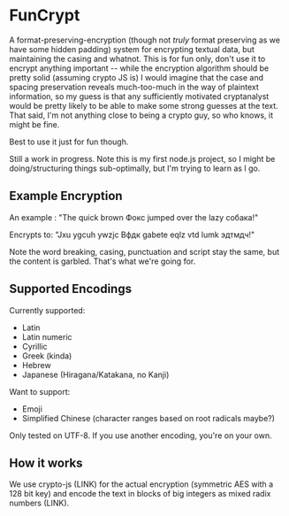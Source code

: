 ﻿# FunCrypt

A format-preserving-encryption (though not _truly_ format preserving as we have some hidden padding) system for encrypting 
textual data, but maintaining the casing and whatnot.  This is for fun only, don't use it to encrypt anything important --
while the encryption algorithm should be pretty solid (assuming crypto JS is) I would imagine that the case and spacing
preservation reveals much-too-much in the way of plaintext information, so my guess is that any sufficiently motivated
cryptanalyst would be pretty likely to be able to make some strong guesses at the text.  That said, I'm not anything close
to being a crypto guy, so who knows, it might be fine.

Best to use it just for fun though.

Still a work in progress.  Note this is my first node.js project, so I might be doing/structuring things sub-optimally, but
I'm trying to learn as I go.

## Example Encryption
An example :
"The quick brown Фокс jumped over the lazy собака!"

Encrypts to:
"Jxu ygcuh ywzjc Вфдк gabete eqlz vtd lumk эдтмдч!"

Note the word breaking, casing, punctuation and script stay the same, but the content is garbled.  That's what we're going 
for.

## Supported Encodings

Currently supported:
* Latin
* Latin numeric
* Cyrillic
* Greek (kinda)
* Hebrew
* Japanese (Hiragana/Katakana, no Kanji)

Want to support:
* Emoji
* Simplified Chinese (character ranges based on root radicals maybe?)

Only tested on UTF-8.  If you use another encoding, you're on your own.

## How it works
We use crypto-js (LINK) for the actual encryption (symmetric AES with a 128 bit key) and encode the text in blocks of
big integers as mixed radix numbers (LINK).